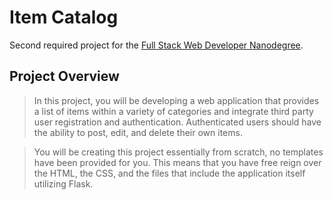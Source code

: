 # Item Catalog
Second required project for the [Full Stack Web Developer Nanodegree][1].

## Project Overview
>In this project, you will be developing a web application that provides a list of items within a variety of categories and integrate third party user registration and authentication. Authenticated users should have the ability to post, edit, and delete their own items.

>You will be creating this project essentially from scratch, no templates have been provided for you. This means that you have free reign over the HTML, the CSS, and the files that include the application itself utilizing Flask.



[//]:  # (Links and references)

[1]: <https://www.udacity.com/course/full-stack-web-developer-nanodegree--nd004>